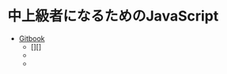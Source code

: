 # 中上級者になるためのJavaScript

* [Gitbook][010]
    * [][]
    * 
    * 


[010]:https://www.gitbook.com/book/kenju/js_step-up-to-intermediate/details
[011]:https://www.gitbook.com/download/pdf/book/kenju/js_step-up-to-intermediate
[012]:https://www.gitbook.com/download/epub/book/kenju/js_step-up-to-intermediate
[013]:https://www.gitbook.com/download/mobi/book/kenju/js_step-up-to-intermediate

